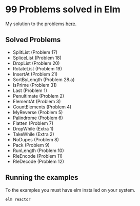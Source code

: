 # 99 Problems solved in Elm

My solution to the problems [here](https://johncrane.gitbooks.io/ninety-nine-elm-problems/).

## Solved Problems

- SplitList (Problem 17)
- SpliceList (Problem 18)
- DropList (Problem 20)
- RotateList (Problem 19)
- InsertAt (Problem 21)
- SortByLength (Problem 28.a)
- IsPrime (Problem 31)
- Last (Problem 1)
- Penultimate (Problem 2)
- ElementAt (Problem 3)
- CountElements (Problem 4)
- MyReverse (Problem 5)
- Palindrome (Problem 6)
- Flatten (Problem 7)
- DropWhile (Extra 1)
- TakeWhile (Extra 2)
- NoDupes (Problem 8)
- Pack (Problem 9)
- RunLength (Problem 10)
- RleEncode (Problem 11)
- RleDecode (Problem 12)

## Running the examples

To the examples you must have elm installed on your system.

```bash
elm reactor
```
